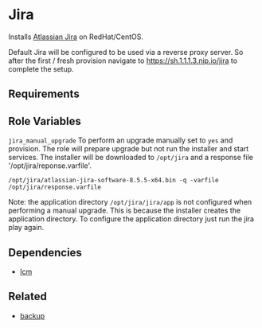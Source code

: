 # Jira

Installs [Atlassian Jira](https://www.atlassian.com/software/jira/) on RedHat/CentOS.

Default Jira will be configured to be used via a reverse proxy server. So after the first / fresh provision navigate to https://sh.1.1.1.3.nip.io/jira to complete the setup.

## Requirements

## Role Variables

`jira_manual_upgrade` 
To perform an upgrade manually set to `yes` and provision. The role will prepare upgrade but not run the installer and start services. The installer will be downloaded to `/opt/jira` and a response file '/opt/jira/reponse.varfile'.

    /opt/jira/atlassian-jira-software-8.5.5-x64.bin -q -varfile /opt/jira/response.varfile

Note: the application directory `/opt/jira/jira/app` is not configured when performing a manual upgrade. This is because the installer creates the application directory. To configure the application directory just run the jira play again.

## Dependencies

* [lcm](../lcm)

## Related

* [backup](../backup) 





